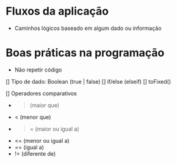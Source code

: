 # Fluxos da aplicação
- Caminhos lógicos baseado em algum dado ou informação

# Boas práticas na programação
- Não repetir código
 
[] Tipo de dado: Boolean (true | false)
[] if/else (elseif)
[] toFixed()

[] Operadores comparativos
  - > (maior que)
  - < (menor que)
  - >= (maior ou igual a)
  - <= (menor ou igual a)
  - == (igual a)
  - != (diferente de)